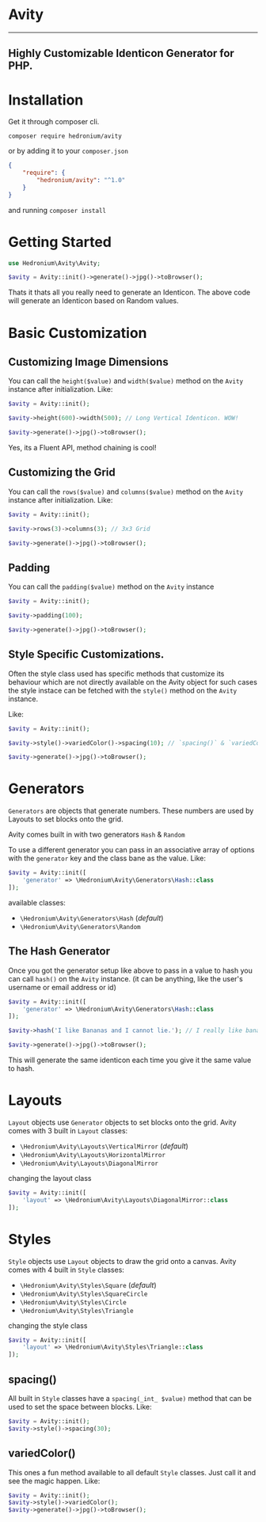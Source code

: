 # Avity
---
Highly Customizable Identicon Generator for PHP.
---

# Installation  
Get it through composer cli.

```
composer require hedronium/avity
```

or by adding it to your `composer.json`
```JSON
{
    "require": {
        "hedronium/avity": "^1.0"
    }
}
```

and running `composer install`

# Getting Started
```PHP
use Hedronium\Avity\Avity;

$avity = Avity::init()->generate()->jpg()->toBrowser();
```

Thats it thats all you really need to generate an Identicon.
The above code will generate an Identicon based on Random values.




# Basic Customization

## Customizing Image Dimensions
You can call the `height($value)` and `width($value)` method on the `Avity` instance
after initialization. Like:

```PHP
$avity = Avity::init();

$avity->height(600)->width(500); // Long Vertical Identicon. WOW!

$avity->generate()->jpg()->toBrowser();
```

Yes, its a Fluent API, method chaining is cool!



## Customizing the Grid
You can call the `rows($value)` and `columns($value)` method on the `Avity` instance
after initialization. Like:

```PHP
$avity = Avity::init();

$avity->rows(3)->columns(3); // 3x3 Grid

$avity->generate()->jpg()->toBrowser();
```

## Padding
You can call the `padding($value)` method on the `Avity` instance


```PHP
$avity = Avity::init();

$avity->padding(100);

$avity->generate()->jpg()->toBrowser();
```

## Style Specific Customizations.
Often the style class used has specific methods that customize its behaviour
which are not directly available on the Avity object for such cases the style
instace can be fetched with the `style()` method on the `Avity` instance.

Like:

```PHP
$avity = Avity::init();

$avity->style()->variedColor()->spacing(10); // `spacing()` & `variedColor()` is a style specific method

$avity->generate()->jpg()->toBrowser();
```




# Generators
`Generators` are objects that generate numbers. These numbers are used by Layouts
to set blocks onto the grid.

Avity comes built in with two generators `Hash` & `Random`

To use a different generator you can pass in an associative array
of options with the `generator` key and the class bane as the value. Like:

```PHP
$avity = Avity::init([
    'generator' => \Hedronium\Avity\Generators\Hash::class
]);
```


available classes:

- `\Hedronium\Avity\Generators\Hash` (_default_)
- `\Hedronium\Avity\Generators\Random`



## The Hash Generator
Once you got the generator setup like above to pass in a value to hash you can call `hash()` on the `Avity` instance.
(it can be anything, like the user's username or email address or id)

```PHP
$avity = Avity::init([
    'generator' => \Hedronium\Avity\Generators\Hash::class
]);

$avity->hash('I like Bananas and I cannot lie.'); // I really like bananas.

$avity->generate()->jpg()->toBrowser();
```

This will generate the same identicon each time you give it the same value to hash.


# Layouts
`Layout` objects use `Generator` objects to set blocks onto the grid.
Avity comes with 3 built in `Layout` classes:

- `\Hedronium\Avity\Layouts\VerticalMirror` (_default_)
- `\Hedronium\Avity\Layouts\HorizontalMirror`
- `\Hedronium\Avity\Layouts\DiagonalMirror`

changing the layout class

```PHP
$avity = Avity::init([
    'layout' => \Hedronium\Avity\Layouts\DiagonalMirror::class
]);
```

# Styles
`Style` objects use `Layout` objects to draw the grid onto a canvas.
Avity comes with 4 built in `Style` classes:

- `\Hedronium\Avity\Styles\Square` (_default_)
- `\Hedronium\Avity\Styles\SquareCircle`
- `\Hedronium\Avity\Styles\Circle`
- `\Hedronium\Avity\Styles\Triangle`

changing the style class

```PHP
$avity = Avity::init([
    'layout' => \Hedronium\Avity\Styles\Triangle::class
]);
```

## spacing()
All built in `Style` classes have a `spacing(_int_ $value)` method that can be
used to set the space between blocks.
Like:

```PHP
$avity = Avity::init();
$avity->style()->spacing(30);
```

## variedColor()
This ones a fun method available to all default `Style` classes. Just call it and see the magic happen.
Like:

```PHP
$avity = Avity::init();
$avity->style()->variedColor();
$avity->generate()->jpg()->toBrowser();
```
